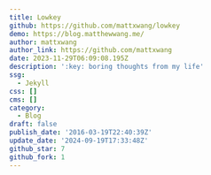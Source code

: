 ```yaml
---
title: Lowkey
github: https://github.com/mattxwang/lowkey
demo: https://blog.matthewwang.me/
author: mattxwang
author_link: https://github.com/mattxwang
date: 2023-11-29T06:09:08.195Z
description: ':key: boring thoughts from my life'
ssg:
  - Jekyll
css: []
cms: []
category:
  - Blog
draft: false
publish_date: '2016-03-19T22:40:39Z'
update_date: '2024-09-19T17:33:48Z'
github_star: 7
github_fork: 1
---
```

